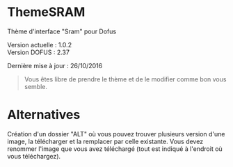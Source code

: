 # ThemeSRAM

Thème d'interface "Sram" pour Dofus

Version actuelle : 1.0.2  
Version DOFUS : 2.37

Dernière mise à jour : 26/10/2016

> Vous êtes libre de prendre le thème et de le modifier comme bon vous semble.  

# Alternatives

Création d'un dossier "ALT" où vous pouvez trouver plusieurs version d'une image, la télécharger et la remplacer par celle existante. Vous devez renommer l'image que vous avez téléchargé (tout est indiqué à l'endroit où vous téléchargez).
